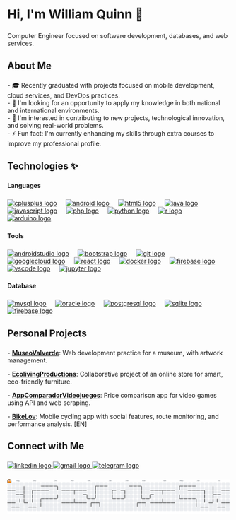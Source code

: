 <h1 align="left">Hi, I'm William Quinn 👋</h1>

###

<p align="left">Computer Engineer focused on software development, databases, and web services.</p>

###

<h2 align="left">About Me</h2>

###

<p align="left">
- 🎓 Recently graduated with projects focused on mobile development, cloud services, and DevOps practices.<br>
- 🌱 I'm looking for an opportunity to apply my knowledge in both national and international environments.<br>
- 👀 I'm interested in contributing to new projects, technological innovation, and solving real-world problems.<br>
- ⚡ Fun fact: I'm currently enhancing my skills through extra courses to improve my professional profile.
</p>

###

<h2 align="left">Technologies ✨</h2>

###

<h4 align="left">Languages</h4>

###

<div align="left">
  <a href="https://devdocs.io/cpp/"><img src="https://cdn.jsdelivr.net/gh/devicons/devicon/icons/cplusplus/cplusplus-original.svg" height="40" alt="cplusplus logo" /></a>
  <img width="12" />
  <a href="https://developer.android.com/"><img src="https://cdn.jsdelivr.net/gh/devicons/devicon/icons/android/android-original.svg" height="40" alt="android logo" /></a>
  <img width="12" />
  <a href="https://developer.mozilla.org/en-US/docs/Web/Guide/HTML/HTML5"><img src="https://cdn.jsdelivr.net/gh/devicons/devicon/icons/html5/html5-original.svg" height="40" alt="html5 logo" /></a>
  <img width="12" />
  <a href="https://docs.oracle.com/en/java/"><img src="https://cdn.jsdelivr.net/gh/devicons/devicon/icons/java/java-original.svg" height="40" alt="java logo" /></a>
  <img width="12" />
  <a href="https://developer.mozilla.org/en-US/docs/Web/JavaScript"><img src="https://cdn.jsdelivr.net/gh/devicons/devicon/icons/javascript/javascript-original.svg" height="40" alt="javascript logo" /></a>
  <img width="12" />
  <a href="https://www.php.net/docs.php"><img src="https://cdn.jsdelivr.net/gh/devicons/devicon/icons/php/php-original.svg" height="40" alt="php logo" /></a>
  <img width="12" />
  <a href="https://docs.python.org/3/"><img src="https://cdn.jsdelivr.net/gh/devicons/devicon/icons/python/python-original.svg" height="40" alt="python logo" /></a>
  <img width="12" />
  <a href="https://www.r-project.org/"><img src="https://cdn.jsdelivr.net/gh/devicons/devicon/icons/r/r-original.svg" height="40" alt="r logo" /></a>
  <img width="12" />
  <a href="https://www.arduino.cc/en/Guide"><img src="https://cdn.jsdelivr.net/gh/devicons/devicon/icons/arduino/arduino-original.svg" height="40" alt="arduino logo" /></a>
</div>

###

<h4 align="left">Tools</h4>

###

<div align="left">
  <a href="https://developer.android.com/studio"><img src="https://cdn.jsdelivr.net/gh/devicons/devicon/icons/androidstudio/androidstudio-original.svg" height="40" alt="androidstudio logo" /></a>
  <img width="12" />
  <a href="https://getbootstrap.com/docs/5.0/getting-started/introduction/"><img src="https://cdn.jsdelivr.net/gh/devicons/devicon/icons/bootstrap/bootstrap-original.svg" height="40" alt="bootstrap logo" /></a>
  <img width="12" />
  <a href="https://git-scm.com/doc"><img src="https://cdn.jsdelivr.net/gh/devicons/devicon/icons/git/git-original.svg" height="40" alt="git logo" /></a>
  <img width="12" />
  <a href="https://cloud.google.com/docs"><img src="https://cdn.jsdelivr.net/gh/devicons/devicon/icons/googlecloud/googlecloud-original.svg" height="40" alt="googlecloud logo" /></a>
  <img width="12" />
  <a href="https://reactjs.org/docs/getting-started.html"><img src="https://cdn.jsdelivr.net/gh/devicons/devicon/icons/react/react-original.svg" height="40" alt="react logo" /></a>
  <img width="12" />
  <a href="https://docs.docker.com/"><img src="https://cdn.jsdelivr.net/gh/devicons/devicon/icons/docker/docker-original.svg" height="40" alt="docker logo" /></a>
  <img width="12" />
  <a href="https://firebase.google.com/docs"><img src="https://cdn.jsdelivr.net/gh/devicons/devicon/icons/firebase/firebase-plain.svg" height="40" alt="firebase logo" /></a>
  <img width="12" />
  <a href="https://code.visualstudio.com/docs"><img src="https://cdn.jsdelivr.net/gh/devicons/devicon/icons/vscode/vscode-original.svg" height="40" alt="vscode logo" /></a>
  <img width="12" />
  <a href="https://jupyter.org/documentation"><img src="https://cdn.jsdelivr.net/gh/devicons/devicon/icons/jupyter/jupyter-original.svg" height="40" alt="jupyter logo" /></a>
</div>

###

<h4 align="left">Database</h4>

###

<div align="left">
  <a href="https://dev.mysql.com/doc/"><img src="https://cdn.jsdelivr.net/gh/devicons/devicon/icons/mysql/mysql-original.svg" height="40" alt="mysql logo" /></a>
  <img width="12" />
  <a href="https://docs.oracle.com/en/database/"><img src="https://cdn.jsdelivr.net/gh/devicons/devicon/icons/oracle/oracle-original.svg" height="40" alt="oracle logo" /></a>
  <img width="12" />
  <a href="https://www.postgresql.org/docs/"><img src="https://cdn.jsdelivr.net/gh/devicons/devicon/icons/postgresql/postgresql-original.svg" height="40" alt="postgresql logo" /></a>
  <img width="12" />
  <a href="https://sqlite.org/docs.html"><img src="https://cdn.jsdelivr.net/gh/devicons/devicon/icons/sqlite/sqlite-original.svg" height="40" alt="sqlite logo" /></a>
  <img width="12" />
  <a href="https://firebase.google.com/docs"><img src="https://cdn.jsdelivr.net/gh/devicons/devicon/icons/firebase/firebase-plain.svg" height="40" alt="firebase logo" /></a>
</div>

###

<h2 align="left">Personal Projects</h2>

###

<div align="left">
  <p>- <a href="https://github.com/Wistry/MuseoValverde" target="_blank"><strong>MuseoValverde</strong></a>: Web development practice for a museum, with artwork management.</p>
  <p>- <a href="https://github.com/Wistry/EcolivingProductions" target="_blank"><strong>EcolivingProductions</strong></a>: Collaborative project of an online store for smart, eco-friendly furniture.</p>
  <p>- <a href="https://github.com/Wistry/AppComparadorVideojuegos" target="_blank"><strong>AppComparadorVideojuegos</strong></a>: Price comparison app for video games using API and web scraping.</p>
  <p>- <a href="https://github.com/Wistry/BikeLov" target="_blank"><strong>BikeLov</strong></a>: Mobile cycling app with social features, route monitoring, and performance analysis. [EN]</p>
</div>


###

<h2 align="left">Connect with Me</h2>

###

<div align="left">
  <a href="https://www.linkedin.com/in/williamquinn03/" target="_blank">
    <img src="https://raw.githubusercontent.com/maurodesouza/profile-readme-generator/master/src/assets/icons/social/linkedin/default.svg" width="52" height="40" alt="linkedin logo" />
  </a>
  <a href="mailto:wistry7@gmail.com" target="_blank">
  <img src="https://raw.githubusercontent.com/maurodesouza/profile-readme-generator/master/src/assets/icons/social/gmail/default.svg" width="52" height="40" alt="gmail logo" />
  </a>
  <a href="https://t.me/willy_qc" target="_blank">
    <img src="https://raw.githubusercontent.com/maurodesouza/profile-readme-generator/master/src/assets/icons/social/telegram/default.svg" width="52" height="40" alt="telegram logo" />
  </a>
</div>

###

<picture>
  <source media="(prefers-color-scheme: dark)" srcset="https://raw.githubusercontent.com/Wistry/Wistry/output/pacman-contribution-graph-dark.svg">
  <source media="(prefers-color-scheme: light)" srcset="https://raw.githubusercontent.com/Wistry/Wistry/output/pacman-contribution-graph.svg">
  <img alt="pacman contribution graph" src="https://raw.githubusercontent.com/Wistry/Wistry/output/pacman-contribution-graph.svg">
</picture>

###
